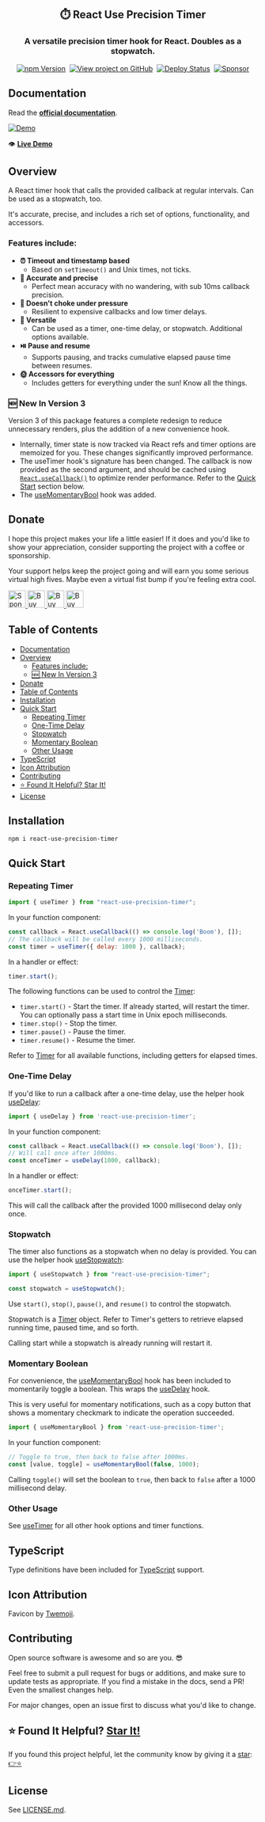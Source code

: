 <h2 align="center">
  ⏱️ React Use Precision Timer
</h2>
<h3 align="center">
  A versatile precision timer hook for React. Doubles as a stopwatch.
</h3>
<p align="center">
  <a href="https://badge.fury.io/js/react-use-precision-timer" target="_blank" rel="noopener noreferrer"><img src="https://badge.fury.io/js/react-use-precision-timer.svg" alt="npm Version" /></a>&nbsp;
  <a href="https://github.com/justinmahar/react-use-precision-timer/" target="_blank" rel="noopener noreferrer"><img src="https://img.shields.io/badge/GitHub-Source-success" alt="View project on GitHub" /></a>&nbsp;
  <a href="https://github.com/justinmahar/react-use-precision-timer/actions?query=workflow%3ADeploy" target="_blank" rel="noopener noreferrer"><img src="https://github.com/justinmahar/react-use-precision-timer/workflows/Deploy/badge.svg" alt="Deploy Status" /></a>&nbsp;
  <a href="https://github.com/sponsors/justinmahar" target="_blank" rel="noopener noreferrer"><img src="https://img.shields.io/static/v1?label=Sponsor&message=%E2%9D%A4&logo=GitHub&color=%23fe8e86" alt="Sponsor"/></a>
</p>

## Documentation

Read the **[official documentation](https://justinmahar.github.io/react-use-precision-timer/)**.

[![Demo](https://justinmahar.github.io/react-use-precision-timer/images/timer-demo.gif "Demo")](https://justinmahar.github.io/react-use-precision-timer/?path=/story/docs-demo--page)

👁️ **[Live Demo](https://justinmahar.github.io/react-use-precision-timer/?path=/story/docs-demo--page)**

## Overview

A React timer hook that calls the provided callback at regular intervals. Can be used as a stopwatch, too.

It's accurate, precise, and includes a rich set of options, functionality, and accessors.

### Features include:

- **⏰ Timeout and timestamp based**
  - Based on `setTimeout()` and Unix times, not ticks.
- **🎯 Accurate and precise**
  - Perfect mean accuracy with no wandering, with sub 10ms callback precision.
- **💪 Doesn't choke under pressure**
  - Resilient to expensive callbacks and low timer delays.
- **🧰 Versatile**
  - Can be used as a timer, one-time delay, or stopwatch. Additional options available.
- **⏯️ Pause and resume**
  - Supports pausing, and tracks cumulative elapsed pause time between resumes.
- **🌞 Accessors for everything**
  - Includes getters for everything under the sun! Know all the things.

### 🆕 New In Version 3

Version 3 of this package features a complete redesign to reduce unnecessary renders, plus the addition of a new convenience hook.
- Internally, timer state is now tracked via React refs and timer options are memoized for you. These changes significantly improved performance.
- The useTimer hook's signature has been changed. The callback is now provided as the second argument, and should be cached using [`React.useCallback()`](https://beta.reactjs.org/apis/react/useCallback) to optimize render performance. Refer to the [Quick Start](#quick-start) section below.
- The [useMomentaryBool](#momentary-boolean) hook was added.

[lock:donate]::🚫---------------------------------------

## Donate 

I hope this project makes your life a little easier! If it does and you'd like to show your appreciation, consider supporting the project with a coffee or sponsorship. 

Your support helps keep the project going and will earn you some serious virtual high fives. Maybe even a virtual fist bump if you're feeling extra cool.

<a href="https://github.com/sponsors/justinmahar">
  <img src="https://justinmahar.github.io/react-kindling/support/sponsor.png" alt="Sponsor via GitHub" height="35" />
</a> <a href="https://paypal.me/thejustinmahar/5">
  <img src="https://justinmahar.github.io/react-kindling/support/coffee-1.png" alt="Buy me a coffee" height="35" />
</a> <a href="https://paypal.me/thejustinmahar/15">
  <img src="https://justinmahar.github.io/react-kindling/support/coffee-3.png" alt="Buy me 3 coffees" height="35" />
</a> <a href="https://paypal.me/thejustinmahar/25">
  <img src="https://justinmahar.github.io/react-kindling/support/coffee-5.png" alt="Buy me 5 coffees" height="35" />
</a>

[/lock:donate]::---------------------------------------🚫

## Table of Contents

- [Documentation](#documentation)
- [Overview](#overview)
  - [Features include:](#features-include)
  - [🆕 New In Version 3](#-new-in-version-3)
- [Donate](#donate)
- [Table of Contents](#table-of-contents)
- [Installation](#installation)
- [Quick Start](#quick-start)
  - [Repeating Timer](#repeating-timer)
  - [One-Time Delay](#one-time-delay)
  - [Stopwatch](#stopwatch)
  - [Momentary Boolean](#momentary-boolean)
  - [Other Usage](#other-usage)
- [TypeScript](#typescript)
- [Icon Attribution](#icon-attribution)
- [Contributing](#contributing)
- [⭐ Found It Helpful? Star It!](#-found-it-helpful-star-it)
- [License](#license)

## Installation

```
npm i react-use-precision-timer
```

## Quick Start

### Repeating Timer

```jsx
import { useTimer } from "react-use-precision-timer";
```

In your function component:

```jsx
const callback = React.useCallback(() => console.log('Boom'), []);
// The callback will be called every 1000 milliseconds.
const timer = useTimer({ delay: 1000 }, callback);
```

In a handler or effect:

```jsx
timer.start();
```

The following functions can be used to control the [Timer](https://justinmahar.github.io/react-use-precision-timer/?path=/story/docs-usetimer--page#timer):

- `timer.start()` - Start the timer. If already started, will restart the timer. You can optionally pass a start time in Unix epoch milliseconds.
- `timer.stop()` - Stop the timer.
- `timer.pause()` - Pause the timer.
- `timer.resume()` - Resume the timer.

Refer to [Timer](https://justinmahar.github.io/react-use-precision-timer/?path=/story/docs-usetimer--page#timer) for all available functions, including getters for elapsed times.

### One-Time Delay

If you'd like to run a callback after a one-time delay, use the helper hook [useDelay](https://justinmahar.github.io/react-use-precision-timer/?path=/story/docs-usedelay--page):

```jsx
import { useDelay } from 'react-use-precision-timer';
```

In your function component:

```jsx
const callback = React.useCallback(() => console.log('Boom'), []);
// Will call once after 1000ms.
const onceTimer = useDelay(1000, callback);
```

In a handler or effect:

```jsx
onceTimer.start();
```

This will call the callback after the provided 1000 millisecond delay only once.

### Stopwatch

The timer also functions as a stopwatch when no delay is provided. You can use the helper hook [useStopwatch](https://justinmahar.github.io/react-use-precision-timer/?path=/story/docs-usestopwatch--page):

```jsx
import { useStopwatch } from "react-use-precision-timer";
```

```jsx
const stopwatch = useStopwatch();
```

Use `start()`, `stop()`, `pause()`, and `resume()` to control the stopwatch.

Stopwatch is a [Timer](https://justinmahar.github.io/react-use-precision-timer/?path=/story/docs-usetimer--page#timer) object. Refer to Timer's getters to retrieve elapsed running time, paused time, and so forth.

Calling start while a stopwatch is already running will restart it.

### Momentary Boolean

For convenience, the [useMomentaryBool](https://justinmahar.github.io/react-use-precision-timer/?path=/story/docs-usemomentarybool--page) hook has been included to momentarily toggle a boolean. This wraps the [useDelay](https://justinmahar.github.io/react-use-precision-timer/?path=/story/docs-usedelay--page) hook.

This is very useful for momentary notifications, such as a copy button that shows a momentary checkmark to indicate the operation succeeded.

```jsx
import { useMomentaryBool } from 'react-use-precision-timer';
```

In your function component:

```jsx
// Toggle to true, then back to false after 1000ms.
const [value, toggle] = useMomentaryBool(false, 1000);
```

Calling `toggle()` will set the boolean to `true`, then back to `false` after a 1000 millisecond delay.

### Other Usage

See [useTimer](https://justinmahar.github.io/react-use-precision-timer/?path=/story/docs-usetimer--page) for all other hook options and timer functions.

[lock:typescript]::🚫---------------------------------------

## TypeScript

Type definitions have been included for [TypeScript](https://www.typescriptlang.org/) support.

[/lock:typescript]::---------------------------------------🚫

[lock:icon]::🚫---------------------------------------

## Icon Attribution

Favicon by [Twemoji](https://github.com/twitter/twemoji).

[/lock:icon]::---------------------------------------🚫

[lock:contributing]::🚫---------------------------------------

## Contributing

Open source software is awesome and so are you. 😎

Feel free to submit a pull request for bugs or additions, and make sure to update tests as appropriate. If you find a mistake in the docs, send a PR! Even the smallest changes help.

For major changes, open an issue first to discuss what you'd like to change.

[/lock:contributing]::---------------------------------------🚫

## ⭐ Found It Helpful? [Star It!](https://github.com/justinmahar/react-use-precision-timer/stargazers)

If you found this project helpful, let the community know by giving it a [star](https://github.com/justinmahar/react-use-precision-timer/stargazers): [👉⭐](https://github.com/justinmahar/react-use-precision-timer/stargazers)

## License

See [LICENSE.md](https://justinmahar.github.io/react-use-precision-timer/?path=/story/license--page).